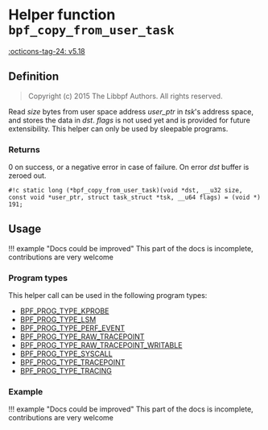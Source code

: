 # Helper function `bpf_copy_from_user_task`

<!-- [FEATURE_TAG](bpf_copy_from_user_task) -->
[:octicons-tag-24: v5.18](https://github.com/torvalds/linux/commit/376040e47334c6dc6a939a32197acceb00fe4acf)
<!-- [/FEATURE_TAG] -->

## Definition

> Copyright (c) 2015 The Libbpf Authors. All rights reserved.


<!-- [HELPER_FUNC_DEF] -->
Read _size_ bytes from user space address _user_ptr_ in _tsk_'s address space, and stores the data in _dst_. _flags_ is not used yet and is provided for future extensibility. This helper can only be used by sleepable programs.

### Returns

0 on success, or a negative error in case of failure. On error _dst_ buffer is zeroed out.

`#!c static long (*bpf_copy_from_user_task)(void *dst, __u32 size, const void *user_ptr, struct task_struct *tsk, __u64 flags) = (void *) 191;`
<!-- [/HELPER_FUNC_DEF] -->

## Usage

!!! example "Docs could be improved"
    This part of the docs is incomplete, contributions are very welcome

### Program types

This helper call can be used in the following program types:

<!-- DO NOT EDIT MANUALLY -->
<!-- [HELPER_FUNC_PROG_REF] -->
 * [BPF_PROG_TYPE_KPROBE](../program-type/BPF_PROG_TYPE_KPROBE.md)
 * [BPF_PROG_TYPE_LSM](../program-type/BPF_PROG_TYPE_LSM.md)
 * [BPF_PROG_TYPE_PERF_EVENT](../program-type/BPF_PROG_TYPE_PERF_EVENT.md)
 * [BPF_PROG_TYPE_RAW_TRACEPOINT](../program-type/BPF_PROG_TYPE_RAW_TRACEPOINT.md)
 * [BPF_PROG_TYPE_RAW_TRACEPOINT_WRITABLE](../program-type/BPF_PROG_TYPE_RAW_TRACEPOINT_WRITABLE.md)
 * [BPF_PROG_TYPE_SYSCALL](../program-type/BPF_PROG_TYPE_SYSCALL.md)
 * [BPF_PROG_TYPE_TRACEPOINT](../program-type/BPF_PROG_TYPE_TRACEPOINT.md)
 * [BPF_PROG_TYPE_TRACING](../program-type/BPF_PROG_TYPE_TRACING.md)
<!-- [/HELPER_FUNC_PROG_REF] -->

### Example

!!! example "Docs could be improved"
    This part of the docs is incomplete, contributions are very welcome
